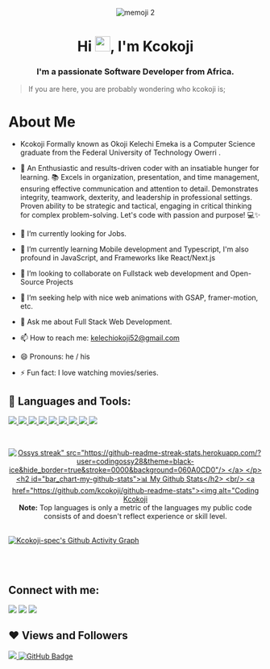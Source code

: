 

<p align="center">
    <img src="https://github.com/kcokoji/kcokoji/assets/100976015/3b46eefc-a9b2-463b-a0a7-de509ee417e3" alt="memoji 2">
</p>



<h1 align="center">Hi <img src="https://raw.githubusercontent.com/MartinHeinz/MartinHeinz/master/wave.gif" width="30px">, I'm Kcokoji</h1>
<h3 align="center">I'm a passionate Software Developer from Africa.</h3>


> If you are here, you are probably wondering who kcokoji is;
> 
# About Me

- Kcokoji Formally known as Okoji Kelechi Emeka is a Computer Science graduate from the Federal University of Technology Owerri .

- 🚀 An Enthusiastic and results-driven coder with an insatiable hunger for learning. 📚 Excels in organization, presentation, and time management, ensuring effective communication and attention to detail. Demonstrates integrity, teamwork, dexterity, and leadership in professional settings. Proven ability to be strategic and tactical, engaging in critical thinking for complex problem-solving. Let's code with passion and purpose! 💻✨

- 🔭 I’m currently looking for Jobs.

- 🌱 I’m currently learning Mobile development and Typescript, I'm also profound in JavaScript, and Frameworks like React/Next.js

- 👯 I’m looking to collaborate on Fullstack web development and Open-Source Projects

- 🤔 I’m seeking help with nice web animations with GSAP, framer-motion, etc.

- 💬 Ask me about Full Stack Web Development.

- 📫 How to reach me: kelechiokoji52@gmail.com

- 😄 Pronouns: he / his

- ⚡ Fun fact: I love watching movies/series.

## 🚀 Languages and Tools: 

<p align="left"> 
    <!-- <a href="https://www.java.com" target="_blank"> <img src="https://img.icons8.com/color/48/000000/java-coffee-cup-logo.png"/> </a> -->
    <a href="https://reactjs.org/" target="_blank"> <img src="https://img.icons8.com/color/48/000000/react-native.png"/> </a>
    <a href="https://developer.mozilla.org/en-US/docs/Web/JavaScript" target="_blank"> <img src="https://img.icons8.com/color/48/000000/javascript.png"/> </a> 
    <a href="https://www.w3.org/html/" target="_blank"> <img src="https://img.icons8.com/color/48/000000/html-5.png"/> </a> 
    <a href="https://www.w3schools.com/css/" target="_blank"> <img src="https://img.icons8.com/color/48/000000/css3.png"/> </a> 
    <a href="https://getbootstrap.com" target="_blank"> <img src="https://img.icons8.com/color/48/000000/bootstrap.png"/> </a> 
    <a href="https://nextjs.org" target="_blank"> <img src="https://img.icons8.com/color/48/000000/nextjs.png"/> </a> 
    <a href="https://nodejs.org" target="_blank"> <img src="https://img.icons8.com/color/48/000000/nodejs.png"/> </a> 
    <a href="https://mongodb.org" target="_blank"> <img src="https://img.icons8.com/color/48/000000/mongodb.png"/> </a> 
    <a href="https://expressjs.com" target="_blank"> <img src="https://img.icons8.com/color/48/000000/express-js.png"/> </a> 

   
   
    
</p>


<br/>

<p align="center">
    <a href="https://github.com/kcokoji/github-readme-streak-stats">
        <img title="🔥 Get streak stats for your profile at git.io/streak-stats" alt='Ossys streak" src="https://github-readme-streak-stats.herokuapp.com/?user=codingossy28&theme=black-ice&hide_border=true&stroke=0000&background=060A0CD0"/>
    </a>
</p>

## 📊 My Github Stats

  <br/>
    <a href="https://github.com/kcokoji/github-readme-stats"><img alt="Coding Kcokoji's Github Stats" src="https://github-readme-stats.vercel.app/api?username=kcokoji&show_icons=true&count_private=true&theme=react&hide_border=true&bg_color=0D1117" /></a>
  <a href="https://Ossy's Top Languages" src="https://github-readme-stats.vercel.app/api/top-langs/?username=kcokoji&langs_count=8&count_private=true&layout=compact&theme=react&hide_border=true&bg_color=0D1117" /></a>
  <br/>
  <b>Note:</b> Top languages is only a metric of the languages my public code consists of and doesn't reflect experience or skill level.


<br/>
<br/>

[![Kcokoji-spec's Github Activity Graph](https://github-readme-activity-graph.vercel.app/graph?username=kcokoji&custom_title=Kcokoji's-spec's%20GitHub%20Activity%20Graph&bg_color=0e2239&text_color=58a6ff&line=2100fa&point=0079fa&area=true&hide_border=true)](https://github.com/ashutosh00710/github-readme-activity-graph)

<br/>
<br/>

## Connect with me:
<p align="left">

<a href = "https://www.linkedin.com/in/kcokoji/"><img src="https://img.icons8.com/fluent/48/000000/linkedin.png"/></a>
<a href = "https://twitter.com/kcokoji"><img src="https://img.icons8.com/fluent/48/000000/twitter.png"/></a>
<a href = "https://www.instagram.com/kcokoji/"><img src="https://img.icons8.com/fluent/48/000000/instagram-new.png"/></a>


</p>

## ❤ Views and Followers
<a href="https://github.com/Meghna-DAS/github-profile-views-counter">
    <img src="https://komarev.com/ghpvc/?username=kcokoji">
</a>
<a href="https://github.com/kcokoji?tab=followers"><img src="https://img.shields.io/github/followers/kcokoji?label=Followers&style=social" alt="GitHub Badge"></a>
